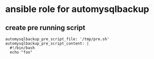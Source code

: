 # ansible role for automysqlbackup


## create pre running script
```
automysqlbackup_pre_script_file: '/tmp/pre.sh'
automysqlbackup_pre_script_content: |
  #!/bin/bash
  echo "foo"
```

